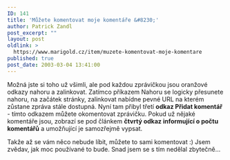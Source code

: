 ```yaml
---
ID: 141
title: 'Můžete komentovat moje komentáře &#8230;'
author: Patrick Zandl
post_excerpt: ""
layout: post
oldlink: >
  https://www.marigold.cz/item/muzete-komentovat-moje-komentare
published: true
post_date: 2003-03-04 13:41:00
---
```

<p>
Možná jste si toho už všimli, ale pod každou zprávičkou jsou oranžové odkazy nahoru a zalinkovat. Zatímco příkazem Nahoru se logicky přesunete nahoru, na začátek stránky, zalinkovat nabídne pevné URL na kterém zůstane zpráva stále dostupná. Nyní tam přibyl třetí <STRONG>odkaz Přidat komentář</STRONG> - tímto odkazem můžete okomentovat zprávičku. Pokud už nějaké komentáře jsou, zobrazí se pod článkem <STRONG>čtvrtý odkaz informující o počtu komentářů</STRONG> a umožňující je samozřejmě vypsat. </p>

<p>
Takže až se vám něco nebude líbit, můžete to sami komentovat :) Jsem zvědav, jak moc používané to bude. Snad jsem se s tím nedělal zbytečně...</p>
